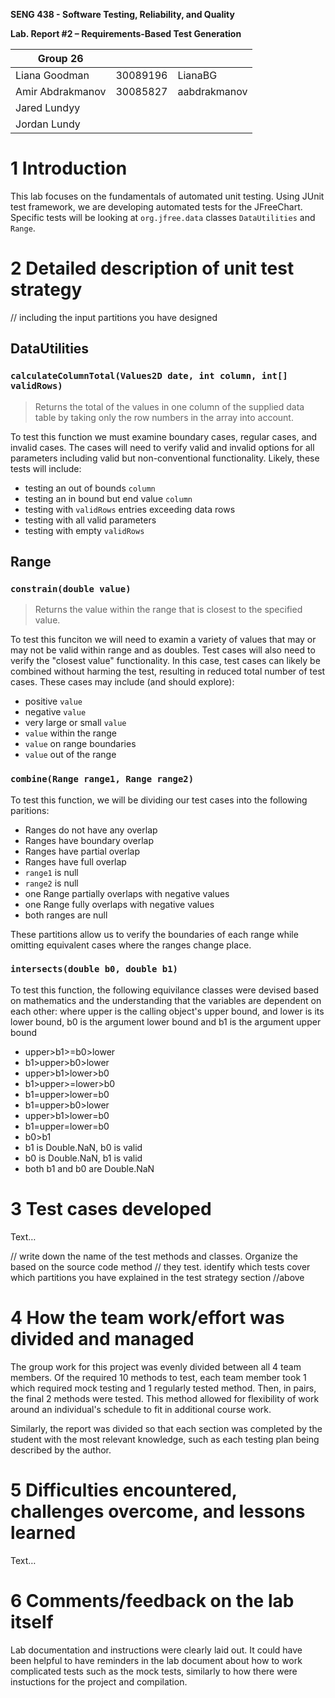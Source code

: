 **SENG 438 - Software Testing, Reliability, and Quality**

**Lab. Report \#2 – Requirements-Based Test Generation**

| Group 26         |          |                     |
| ---------------- | -------- | --------------|
| Liana Goodman    | 30089196 | LianaBG       |
| Amir Abdrakmanov | 30085827 | aabdrakmanov  |
| Jared Lundyy     |          |               |
| Jordan Lundy     |          |               |

# 1 Introduction

This lab focuses on the fundamentals of automated unit testing. Using JUnit test framework, we are developing automated tests for the JFreeChart. Specific tests will be looking at `org.jfree.data` classes `DataUtilities` and `Range`.

# 2 Detailed description of unit test strategy

// including the input partitions you have designed
## DataUtilities

### `calculateColumnTotal(Values2D date, int column, int[] validRows)`
> Returns the total of the values in one column of the supplied data table by taking only the row numbers in the array into account.

To test this function we must examine boundary cases, regular cases, and invalid cases. The cases will need to verify valid and invalid options for all parameters including valid but non-conventional functionality.
Likely, these tests will include:
- testing an out of bounds `column`
- testing an in bound but end value `column`
- testing with `validRows` entries exceeding data rows
- testing with all valid parameters
- testing with empty `validRows`
## Range

### `constrain(double value)`
> Returns the value within the range that is closest to the specified value.

To test this funciton we will need to examin a variety of values that may or may not be valid within range and as doubles. Test cases will also need to verify the "closest value" functionality. In this case, test cases can likely be combined without harming the test, resulting in reduced total number of test cases. These cases may include (and should explore):
- positive `value`
- negative `value`
- very large or small `value`
- `value` within the range
- `value` on range boundaries
- `value` out of the range

### `combine(Range range1, Range range2)`

To test this function, we will be dividing our test cases into the following paritions:
- Ranges do not have any overlap
- Ranges have boundary overlap
- Ranges have partial overlap
- Ranges have full overlap
- `range1` is null
- `range2` is null
- one Range partially overlaps with negative values
- one Range fully overlaps with negative values
- both ranges are null

These partitions allow us to verify the boundaries of each range while omitting equivalent cases where the ranges change place.

### `intersects(double b0, double b1)`

To test this function, the following equivilance classes were devised based on mathematics and the understanding that the variables are dependent on each other:
where upper is the calling object's upper bound, and lower is its lower bound, b0 is the argument lower bound and b1 is the argument upper bound
- upper>b1>=b0>lower
- b1>upper>b0>lower
- upper>b1>lower>b0
- b1>upper>=lower>b0
- b1=upper>lower=b0
- b1=upper>b0>lower
- upper>b1>lower=b0
- b1=upper=lower=b0
- b0>b1
- b1 is Double.NaN, b0 is valid
- b0 is Double.NaN, b1 is valid
- both b1 and b0 are Double.NaN

# 3 Test cases developed

Text…

// write down the name of the test methods and classes. Organize the based on
the source code method // they test. identify which tests cover which partitions
you have explained in the test strategy section //above

# 4 How the team work/effort was divided and managed

The group work for this project was evenly divided between all 4 team members. Of the required 10 methods to test, each team member took 1 which required mock testing and 1 regularly tested method. Then, in pairs, the final 2 methods were tested. This method allowed for flexibility of work around an individual's schedule to fit in additional course work.

Similarly, the report was divided so that each section was completed by the student with the most relevant knowledge, such as each testing plan being described by the author. 

# 5 Difficulties encountered, challenges overcome, and lessons learned

Text…

# 6 Comments/feedback on the lab itself

Lab documentation and instructions were clearly laid out. It could have been helpful to have reminders in the lab document about how to work complicated tests such as the mock tests, similarly to how there were instuctions for the project and compilation.
